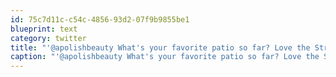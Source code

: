 ```yaml
---
id: 75c7d11c-c54c-4856-93d2-07f9b9855be1
blueprint: text
category: twitter
title: "'@apolishbeauty What's your favorite patio so far? Love the Strathcona Farmer's market on the weekend too"
caption: "'@apolishbeauty What's your favorite patio so far? Love the Strathcona Farmer's market on the weekend too"
---
```

